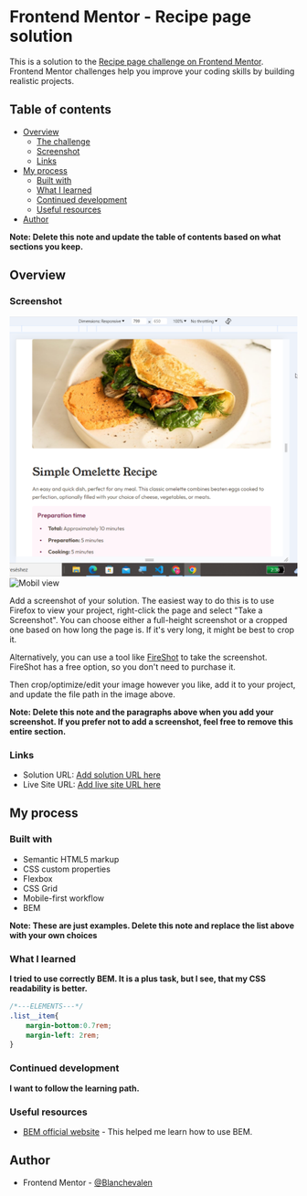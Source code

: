 # Frontend Mentor - Recipe page solution

This is a solution to the [Recipe page challenge on Frontend Mentor](https://www.frontendmentor.io/challenges/recipe-page-KiTsR8QQKm). Frontend Mentor challenges help you improve your coding skills by building realistic projects. 

## Table of contents

- [Overview](#overview)
  - [The challenge](#the-challenge)
  - [Screenshot](#screenshot)
  - [Links](#links)
- [My process](#my-process)
  - [Built with](#built-with)
  - [What I learned](#what-i-learned)
  - [Continued development](#continued-development)
  - [Useful resources](#useful-resources)
- [Author](#author)


**Note: Delete this note and update the table of contents based on what sections you keep.**

## Overview

### Screenshot

![Dekstop view](./assets/images/dekstop_view.png)
![Mobil view](./assets/images/mobil_view.png)

Add a screenshot of your solution. The easiest way to do this is to use Firefox to view your project, right-click the page and select "Take a Screenshot". You can choose either a full-height screenshot or a cropped one based on how long the page is. If it's very long, it might be best to crop it.

Alternatively, you can use a tool like [FireShot](https://getfireshot.com/) to take the screenshot. FireShot has a free option, so you don't need to purchase it. 

Then crop/optimize/edit your image however you like, add it to your project, and update the file path in the image above.

**Note: Delete this note and the paragraphs above when you add your screenshot. If you prefer not to add a screenshot, feel free to remove this entire section.**

### Links

- Solution URL: [Add solution URL here](https://github.com/Blanchevalen/Recipe_page_main)
- Live Site URL: [Add live site URL here](https://blanchevalen.github.io/Recipe_page_main/)

## My process

### Built with

- Semantic HTML5 markup
- CSS custom properties
- Flexbox
- CSS Grid
- Mobile-first workflow
- BEM

**Note: These are just examples. Delete this note and replace the list above with your own choices**

### What I learned

**I tried to use correctly BEM. It is a plus task, but I see, that my CSS readability is better.**

```css
/*---ELEMENTS---*/
.list__item{
    margin-bottom:0.7rem;
    margin-left: 2rem;
}
```


### Continued development

**I want to follow the learning path.**

### Useful resources

- [BEM official website](https://getbem.com/) - This helped me learn how to use BEM. 


## Author


- Frontend Mentor - [@Blanchevalen](https://www.frontendmentor.io/profile/blanchevalen)



